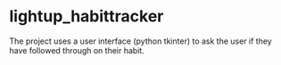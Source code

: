# lightup_habittracker
 The project uses a user interface (python tkinter) to ask the user if they have followed through on their habit.

